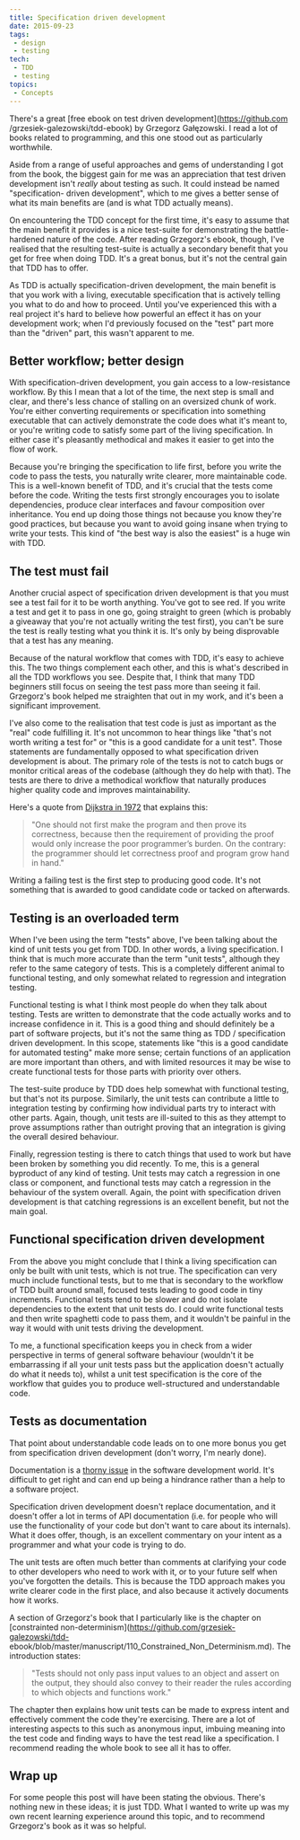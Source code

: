 ```yaml
---
title: Specification driven development
date: 2015-09-23
tags:
 - design
 - testing
tech:
 - TDD
 - testing
topics:
 - Concepts
---
```


There's a great [free ebook on test driven development](https://github.com
/grzesiek-galezowski/tdd-ebook) by Grzegorz Gałęzowski. I read a lot of books
related to programming, and this one stood out as particularly worthwhile.

Aside from a range of useful approaches and gems of understanding I got from the
book, the biggest gain for me was an appreciation that test driven development
isn't _really_ about testing as such. It could instead be named "specification-
driven development", which to me gives a better sense of what its main benefits
are (and is what TDD actually means).

On encountering the TDD concept for the first time, it's easy to assume that the
main benefit it provides is a nice test-suite for demonstrating the battle-
hardened nature of the code. After reading Grzegorz's ebook, though, I've
realised that the resulting test-suite is actually a secondary benefit that you
get for free when doing TDD. It's a great bonus, but it's not the central gain
that TDD has to offer.

As TDD is actually specification-driven development, the main benefit is that
you work with a living, executable specification that is actively telling you
what to do and how to proceed. Until you've experienced this with a real project
it's hard to believe how powerful an effect it has on your development work;
when I'd previously focused on the "test" part more than the "driven" part, this
wasn't apparent to me.

## Better workflow; better design

With specification-driven development, you gain access to a low-resistance
workflow. By this I mean that a lot of the time, the next step is small and
clear, and there's less chance of stalling on an oversized chunk of work. You're
either converting requirements or specification into something executable that
can actively demonstrate the code does what it's meant to, or you're writing
code to satisfy some part of the living specification. In either case it's
pleasantly methodical and makes it easier to get into the flow of work.

Because you're bringing the specification to life first, before you write the
code to pass the tests, you naturally write clearer, more maintainable code.
This is a well-known benefit of TDD, and it's crucial that the tests come before
the code. Writing the tests first strongly encourages you to isolate
dependencies, produce clear interfaces and favour composition over inheritance.
You end up doing those things not because you know they're good practices, but
because you want to avoid going insane when trying to write your tests. This
kind of "the best way is also the easiest" is a huge win with TDD.

## The test must fail

Another crucial aspect of specification driven development is that you must see
a test fail for it to be worth anything. You've got to see red. If you write a
test and get it to pass in one go, going straight to green (which is probably
a giveaway that you're not actually writing the test first), you can't be sure
the test is really testing what you think it is. It's only by being disprovable
that a test has any meaning.

Because of the natural workflow that comes with TDD, it's easy to achieve this.
The two things complement each other, and this is what's described in all the
TDD workflows you see. Despite that, I think that many TDD beginners still focus
on seeing the test pass more than seeing it fail. Grzegorz's book helped me
straighten that out in my work, and it's been a significant improvement.

I've also come to the realisation that test code is just as important as the
"real" code fulfilling it. It's not uncommon to hear things like "that's not
worth writing a test for" or "this is a good candidate for a unit test". Those
statements are fundamentally opposed to what specification driven development is
about. The primary role of the tests is not to catch bugs or monitor critical
areas of the codebase (although they do help with that). The tests are there to
drive a methodical workflow that naturally produces higher quality code and
improves maintainability.

Here's a quote from [Dijkstra in 1972](http://www.cs.utexas.edu/users/EWD/transcriptions/EWD03xx/EWD340.html) that explains this:

> "One should not first make the program and then prove its correctness, because
  then the requirement of providing the proof would only increase the poor
  programmer’s burden. On the contrary: the programmer should let correctness
  proof and program grow hand in hand."

Writing a failing test is the first step to producing good code. It's not
something that is awarded to good candidate code or tacked on afterwards.

## Testing is an overloaded term

When I've been using the term "tests" above, I've been talking about the kind of
unit tests you get from TDD. In other words, a living specification. I think
that is much more accurate than the term "unit tests", although they refer to
the same category of tests. This is a completely different animal to functional
testing, and only somewhat related to regression and integration testing.

Functional testing is what I think most people do when they talk about testing.
Tests are written to demonstrate that the code actually works and to increase
confidence in it. This is a good thing and should definitely be a part of
software projects, but it's not the same thing as TDD / specification driven
development. In this scope, statements like "this is a good candidate for
automated testing" make more sense; certain functions of an application are more
important than others, and with limited resources it may be wise to create
functional tests for those parts with priority over others.

The test-suite produce by TDD does help somewhat with functional testing, but
that's not its purpose. Similarly, the unit tests can contribute a little to
integration testing by confirming how individual parts try to interact with
other parts. Again, though, unit tests are ill-suited to this as they attempt to
prove assumptions rather than outright proving that an integration is giving the
overall desired behaviour.

Finally, regression testing is there to catch things that used to work but have
been broken by something you did recently. To me, this is a general byproduct of
any kind of testing. Unit tests may catch a regression in one class or
component, and functional tests may catch a regression in the behaviour of the
system overall. Again, the point with specification driven development is that
catching regressions is an excellent benefit, but not the main goal.

## Functional specification driven development

From the above you might conclude that I think a living specification can only
be built with unit tests, which is not true. The specification can very much
include functional tests, but to me that is secondary to the workflow of TDD
built around small, focused tests leading to good code in tiny increments.
Functional tests tend to be slower and do not isolate dependencies to the extent
that unit tests do. I could write functional tests and then write spaghetti code
to pass them, and it wouldn't be painful in the way it would with unit tests
driving the development.

To me, a functional specification keeps you in check from a wider perspective in
terms of general software behaviour (wouldn't it be embarrassing if all your
unit tests pass but the application doesn't actually do what it needs to),
whilst a unit test specification is the core of the workflow that guides you to
produce well-structured and understandable code.

## Tests as documentation

That point about understandable code leads on to one more bonus you get from
specification driven development (don't worry, I'm nearly done).

Documentation is a [thorny
issue](http://c2.com/cgi/wiki?ProblemsWithDocumentation) in the software
development world. It's difficult to get right and can end up being a hindrance
rather than a help to a software project.

Specification driven development doesn't replace documentation, and it doesn't
offer a lot in terms of API documentation (i.e. for people who will use the
functionality of your code but don't want to care about its internals). What it
does offer, though, is an excellent commentary on your intent as a programmer
and what your code is trying to do.

The unit tests are often much better than comments at clarifying your code to
other developers who need to work with it, or to your future self when you've
forgotten the details. This is because the TDD approach makes you write clearer
code in the first place, and also because it actively documents how it works.

A section of Grzegorz's book that I particularly like is the chapter on
[constrainted non-determinism](https://github.com/grzesiek-galezowski/tdd-
ebook/blob/master/manuscript/110_Constrained_Non_Determinism.md). The
introduction states:

> "Tests should not only pass input values to an object and assert on the
  output, they should also convey to their reader the rules according to which
  objects and functions work."

The chapter then explains how unit tests can be made to express intent and
effectively comment the code they're exercising. There are a lot of interesting
aspects to this such as anonymous input, imbuing meaning into the test code and
finding ways to have the test read like a specification. I recommend reading the
whole book to see all it has to offer.

## Wrap up

For some people this post will have been stating the obvious. There's nothing
new in these ideas; it is just TDD. What I wanted to write up was my own recent
learning experience around this topic, and to recommend Grzegorz's book as it
was so helpful.
